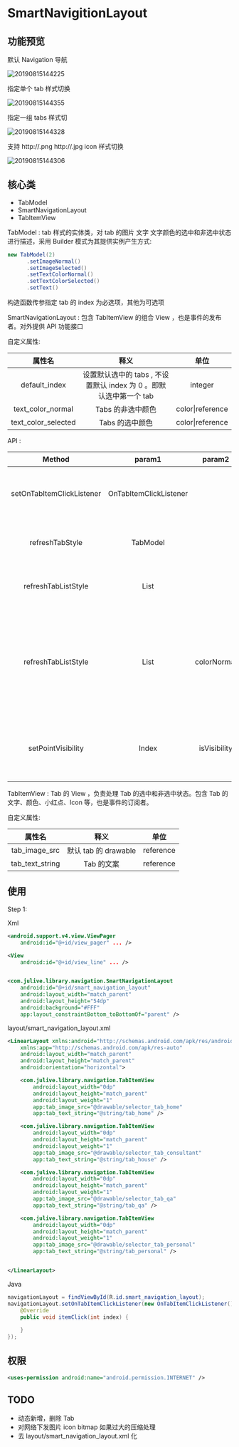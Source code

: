 

# SmartNavigitionLayout



## 功能预览

默认 Navigation 导航

![20190815144225](./images/20190815144225.jpg)



指定单个 tab 样式切换



![20190815144355](./images/20190815144355.jpg)





指定一组 tabs 样式切



![20190815144328](./images/20190815144328.jpg)



支持 http://.png http://.jpg icon 样式切换



![20190815144306](./images/20190815144306.jpg)



## 核心类

- TabModel
- SmartNavigationLayout 
- TabItemView





TabModel : tab 样式的实体类，对 tab 的图片 文字 文字颜色的选中和非选中状态进行描述，采用 Builder 模式为其提供实例产生方式:



```java
new TabModel(2)
      .setImageNormal()
      .setImageSelected()
      .setTextColorNormal()
      .setTextColorSelected()
      .setText()
```

构造函数传参指定 tab 的 index 为必选项，其他为可选项



SmartNavigationLayout : 包含 TabItemView 的组合 View ，也是事件的发布者。对外提供 API 功能接口



自定义属性:

|       属性名        |                             释义                             |       单位       |
| :-----------------: | :----------------------------------------------------------: | :--------------: |
|    default_index    | 设置默认选中的 tabs , 不设置默认 index 为 0 。即默认选中第一个 tab |     integer      |
|  text_color_normal  |                      Tabs 的非选中颜色                       | color\|reference |
| text_color_selected |                       Tabs 的选中颜色                        | color\|reference |



API :

|          Method           |         param1         |    param2    |    param3     |                     释义                     |
| :-----------------------: | :--------------------: | :----------: | :-----------: | :------------------------------------------: |
| setOnTabItemClickListener | OnTabItemClickListener |              |               |             Tabs 的点击事件监听              |
|      refreshTabStyle      |        TabModel        |              |               |              刷新指定 tab 样式               |
|    refreshTabListStyle    |     List<TabModel>     |              |               |              刷新一组 tabs 样式              |
|    refreshTabListStyle    |     List<TabModel>     | colorNormal  | colorSelected | 刷新一组 tabs 样式, 指定文字的选中非选中颜色 |
|    setPointVisibility     |         Index          | isVisibility |     count     |          设置指定 tab 红点是否隐藏           |



TabItemView : Tab 的 View ，负责处理 Tab 的选中和非选中状态。包含 Tab 的文字、颜色、小红点、Icon 等，也是事件的订阅者。



自定义属性:

|     属性名      |         释义         |   单位    |
| :-------------: | :------------------: | :-------: |
|  tab_image_src  | 默认 tab 的 drawable | reference |
| tab_text_string |      Tab 的文案      | reference |





## 使用

Step 1:

Xml 

```xml
<android.support.v4.view.ViewPager
    android:id="@+id/view_pager" ... />

<View
    android:id="@+id/view_line" ... />


<com.julive.library.navigation.SmartNavigationLayout
    android:id="@+id/smart_navigation_layout"
    android:layout_width="match_parent"
    android:layout_height="54dp"
    android:background="#FFF"
    app:layout_constraintBottom_toBottomOf="parent" />
```

layout/smart_navigation_layout.xml

```xml
<LinearLayout xmlns:android="http://schemas.android.com/apk/res/android"
    xmlns:app="http://schemas.android.com/apk/res-auto"
    android:layout_width="match_parent"
    android:layout_height="match_parent"
    android:orientation="horizontal">

    <com.julive.library.navigation.TabItemView
        android:layout_width="0dp"
        android:layout_height="match_parent"
        android:layout_weight="1"
        app:tab_image_src="@drawable/selector_tab_home"
        app:tab_text_string="@string/tab_home" />

    <com.julive.library.navigation.TabItemView
        android:layout_width="0dp"
        android:layout_height="match_parent"
        android:layout_weight="1"
        app:tab_image_src="@drawable/selector_tab_consultant"
        app:tab_text_string="@string/tab_house" />

    <com.julive.library.navigation.TabItemView
        android:layout_width="0dp"
        android:layout_height="match_parent"
        android:layout_weight="1"
        app:tab_image_src="@drawable/selector_tab_qa"
        app:tab_text_string="@string/tab_qa" />

    <com.julive.library.navigation.TabItemView
        android:layout_width="0dp"
        android:layout_height="match_parent"
        android:layout_weight="1"
        app:tab_image_src="@drawable/selector_tab_personal"
        app:tab_text_string="@string/tab_personal" />


</LinearLayout>
```



Java



```java
navigationLayout = findViewById(R.id.smart_navigation_layout);
navigationLayout.setOnTabItemClickListener(new OnTabItemClickListener() {
    @Override
    public void itemClick(int index) {
        
    }
});
```



## 权限

```xml
<uses-permission android:name="android.permission.INTERNET" />
```



## TODO

- 动态新增，删除 Tab
- 对网络下发图片 icon bitmap 如果过大的压缩处理
- 去 layout/smart_navigation_layout.xml 化